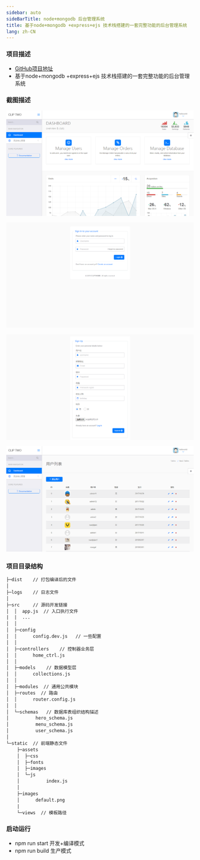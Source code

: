 ```yaml
---
sidebar: auto
sideBarTitle: node+mongodb 后台管理系统
title: 基于node+mongodb +express+ejs 技术栈搭建的一套完整功能的后台管理系统
lang: zh-CN
---
```



### 项目描述
- [GitHub项目地址](https://github.com/ruanjq/node-mongodb)
- 基于node+mongodb +express+ejs 技术栈搭建的一套完整功能的后台管理系统

### 截图描述

![主页](https://raw.githubusercontent.com/ruanjq/node-mongodb/master/static/images/home.png)

![登录页面](https://raw.githubusercontent.com/ruanjq/node-mongodb/master/static/images/login.png)

![注册页面](https://raw.githubusercontent.com/ruanjq/node-mongodb/master/static/images/register.png)

![用户列表页](https://raw.githubusercontent.com/ruanjq/node-mongodb/master/static/images/userlist.png)


### 项目目录结构

```html
├─dist    // 打包编译后的文件
│          
├─logs    // 日志文件
│      
├─src     // 源码开发链接
│  │  app.js  // 入口执行文件
|  |  ...
│  │  
│  ├─config
│  │      config.dev.js   // 一些配置
│  │      
│  ├─controllers    // 控制器业务层
│  │      home_ctrl.js 
│  │      
│  ├─models    // 数据模型层
│  │      collections.js
│  │      
│  ├─modules  // 通用公共模块
│  ├─routes  // 路由
│  │      router.config.js
│  │      
│  └─schemas   // 数据库表组织结构描述
│          hero_schema.js
│          menu_schema.js
│          user_schema.js
│          
└─static  // 前端静态文件
    ├─assets
    │  ├─css
    │  ├─fonts
    │  ├─images  
    │  └─js
    │          index.js
    │          
    ├─images
    │      default.png  
    |     
    └─views  // 模板路径
```

### 启动运行
- npm run start  开发+编译模式
- npm run build 生产模式